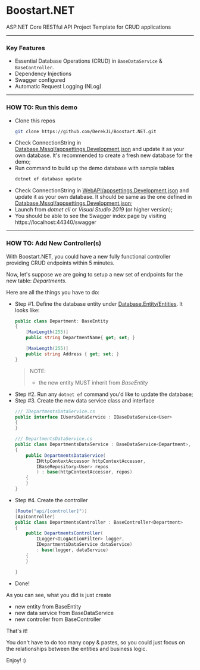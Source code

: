 # Boostart.NET
ASP.NET Core RESTful API Project Template for CRUD applications

---
### Key Features
* Essential Database Operations (CRUD) in `BaseDataService` & `BaseController`. 
* Dependency Injections
* Swagger configured
* Automatic Request Logging (NLog)

---
### HOW TO: Run this demo
* Clone this repos
  ```bash
  git clone https://github.com/DerekJi/Boostart.NET.git
  ```
* Check ConnectionString in [Database.Mssql/appsettings.Development.json](Database.Mssql/appsettings.Development.json) and update it as your own database. It's recommended to create a fresh new database for the demo;
* Run command to build up the demo database with sample tables
  ```bash
  dotnet ef database update
  ```
* Check ConnectionString in [WebAPI/appsettings.Development.json](WebAPI/appsettings.Development.json) and update it as your own database. It should be same as the one defined in [Database.Mssql/appsettings.Development.json](Database.Mssql/appsettings.Development.json);
* Launch from *dotnet cli* or *Visual Studio 2019* (or higher version);
* You should be able to see the Swagger index page by visiting https://localhost:44340/swagger

---
### HOW TO: Add New Controller(s)

With Boostart.NET, you could have a new fully functional controller providing CRUD endpoints within 5 minutes.

Now, let's suppose we are going to setup a new set of endpoints for the new table: *Departments*.

Here are all the things you have to do:
* Step #1. Define the database entity under [Database.Entity/Entities](Database.Entity/Entities). It looks like:
  ```c#
  public class Department: BaseEntity
  {
      [MaxLength(255)]
      public string DepartmentName{ get; set; }

      [MaxLength(255)]
      public string Address { get; set; }
  }
  ```
  > NOTE: 
  > * the new entity MUST inherit from *BaseEntity* 
* Step #2. Run any `dotnet ef` command you'd like to update the database;
* Step #3. Create the new data service class and interface
  ```c#
  /// IDepartmentsDataService.cs
  public interface IUsersDataService : IBaseDataService<User>
  {
  }

  /// DepartmentsDataService.cs
  public class DepartmentsDataService : BaseDataService<Department>, IDepartmentsDataService
  {
      public DepartmentsDataService(
          IHttpContextAccessor httpContextAccessor,
          IBaseRepository<User> repos
          ) : base(httpContextAccessor, repos)
      {
      }
  }
  ```
* Step #4. Create the controller
  ```c#
  [Route("api/[controller]")]
  [ApiController]
  public class DepartmentsController : BaseController<Department>
  {
      public DepartmentsController(
          ILogger<ILogActionFilter> logger, 
          IDepartmentsDataService dataService)
          : base(logger, dataService)
      {
      }

  }
  ```
* Done!

As you can see, what you did is just create
* new entity from BaseEntity
* new data service from BaseDataService
* new controller from BaseController

That's it!

You don't have to do too many copy & pastes, so you could just focus on the relationships between the entities and business logic.

Enjoy! :)
